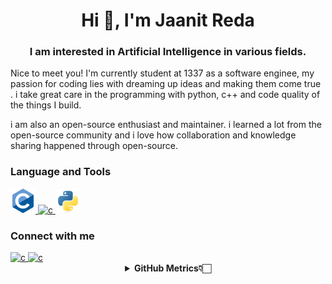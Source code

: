 <h1 align="center">Hi 👋, I'm Jaanit Reda</h1>
<h3 align="center"> I am interested in Artificial Intelligence in various fields.</h3>

Nice to meet you! I'm currently student at 1337 as a software enginee, my passion for coding lies with dreaming up ideas and making them come true . i take great care in the programming with python, c++ and code quality of the things I build.

i am also an open-source enthusiast and maintainer. i learned a lot from the open-source community and i love how collaboration and knowledge sharing happened through open-source.
<h3 align="left">Language and Tools</h3>
<a href="https://www.cprogramming.com/" target="_blank" rel="noreferrer"> <img src="https://raw.githubusercontent.com/devicons/devicon/master/icons/c/c-original.svg" alt="c" width="40" height="40"/> </a> <a href="https://www.cprogramming.com/" target="_blank" rel="noreferrer"> <img src="https://user-images.githubusercontent.com/42747200/46140125-da084900-c26d-11e8-8ea7-c45ae6306309.png" alt="c" width="40" height="40"/> </a> <a href="https://www.python.org" target="_blank" rel="noreferrer"> <img src="https://raw.githubusercontent.com/devicons/devicon/master/icons/python/python-original.svg" alt="python" width="40" height="40"/></a>
<h3 align="left">Connect with me</h3>
<a href="https://twitter.com/Jaanit0/" target="_blank" rel="noreferrer"> <img src="https://img.icons8.com/ios-filled/100/000000/twitter.png" alt="c" width="40" height="40"/> </a> <a href="https://www.linkedin.com/in/reda-jaanit-008a0823a/" target="_blank" rel="noreferrer"> <img src="https://img.icons8.com/ios-filled/100/000000/linkedin.png" alt="c" width="40" height="40"/> </a>

<div align="center">
    <details>
        <summary><b>GitHub Metrics👇🏻</b></summary>
    <br>
        
        <!-- START OF PROFILE STACK, DO NOT REMOVE -->
| 💻 **Technology** | 🚀 **Projects** |
| - | - |
| [![Python](https://img.shields.io/static/v1?label=&message=Python&color=3776AB&logo=Python&logoColor=FFFFFF)](https://www.python.org/) | [![HackerRank](https://img.shields.io/static/v1?label=&message=HackerRank&color=000605&logo=github&logoColor=FFFFFF&labelColor=000605)](https://github.com/jaanit/hackerrank-PYTHON) ** [![Passeword-Generator](https://img.shields.io/static/v1?label=&message=Passeword-Generator&color=000605&logo=github&logoColor=FFFFFF&labelColor=000605)](https://github.com/jaanit/password_generator)
    </details>
</div>


